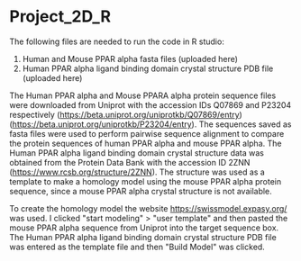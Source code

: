 # Project_2D_R

The following files are needed to run the code in R studio:

1. Human and Mouse PPAR alpha fasta files (uploaded here)
2. Human PPAR alpha ligand binding domain crystal structure PDB file (uploaded here)

The Human PPAR alpha and Mouse PPARA alpha protein sequence files were downloaded from Uniprot with the accession IDs Q07869 and P23204 respectively (https://beta.uniprot.org/uniprotkb/Q07869/entry) (https://beta.uniprot.org/uniprotkb/P23204/entry). The sequences saved as fasta files were used to perform pairwise sequence alignment to compare the protein sequences of human PPAR alpha and mouse PPAR alpha. The Human PPAR alpha ligand binding domain crystal structure data was obtained from the Protein Data Bank with the accession ID 2ZNN (https://www.rcsb.org/structure/2ZNN). The structure was used as a template to make a homology model using the mouse PPAR alpha protein sequence, since a mouse PPAR alpha crystal structure is not available.

To create the homology model the website https://swissmodel.expasy.org/ was used. I clicked "start modeling" > "user template" and then pasted the mouse PPAR alpha sequence from Uniprot into the target sequence box. The Human PPAR alpha ligand binding domain crystal structure PDB file was entered as the template file and then "Build Model" was clicked. 
